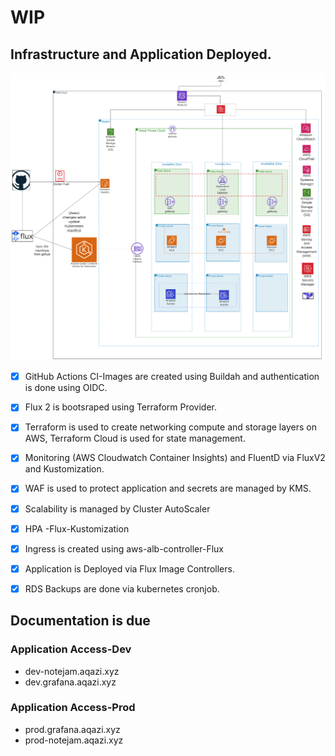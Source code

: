 # WIP
## Infrastructure and Application Deployed.

![nord-cloud-eks.png](./documentation/nord-cloud-eks.png)

- [x] GitHub Actions CI-Images are created  using Buildah and authentication is done using OIDC.

- [x] Flux 2 is bootsraped using Terraform Provider.

- [x] Terraform is used to create networking compute and storage layers on AWS, Terraform Cloud is used for state management.

- [x] Monitoring (AWS Cloudwatch Container Insights) and FluentD via FluxV2 and Kustomization. 

- [x] WAF is used to protect application and secrets are managed by KMS.

- [x] Scalability is managed by Cluster AutoScaler 
- [x] HPA -Flux-Kustomization
- [x] Ingress is created  using aws-alb-controller-Flux
- [x] Application  is Deployed via Flux Image Controllers.
-[x] RDS Backups are done via kubernetes cronjob.

## Documentation  is due

### Application Access-Dev
- dev-notejam.aqazi.xyz
- dev.grafana.aqazi.xyz
### Application Access-Prod
- prod.grafana.aqazi.xyz
- prod-notejam.aqazi.xyz


